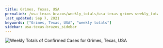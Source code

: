 ```yaml
---
title: Grimes, Texas, USA
permalink: /usa-texas-brazos/weekly_totals/usa-texas-grimes-weekly_totals.html
last_updated: Sep 7, 2021
keywords: ["Grimes, Texas, USA", "weekly totals"]
sidebar: usa-texas-brazos_sidebar
---
```


![Weekly Totals of Confirmed Cases for Grimes, Texas, USA](/covid_tracker/images/graphs/usa-texas-grimes-weekly_totals_graph.png)
